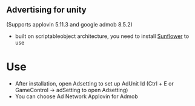 ## Advertising for unity
(Supports applovin 5.11.3 and google admob 8.5.2)
- built on scriptableobject architecture, you need to install [Sunflower](https://github.com/VirtueSky/sunflower) to use

# Use
- After installation, open Adsetting to set up AdUnit Id
(Ctrl + E or GameControl -> adSetting to open Adsetting)
- You can choose Ad Network Applovin for Admob